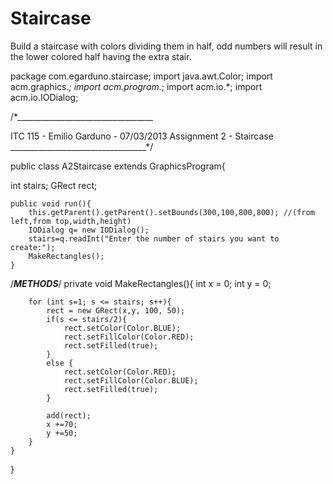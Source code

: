 Staircase
=========
Build a staircase with colors dividing them in half,
odd numbers will result in the lower colored half having the extra stair.


package com.egarduno.staircase;
import java.awt.Color;
import acm.graphics.*;
import acm.program.*;
import acm.io.*;
import acm.io.IODialog;

/*__________________________________

ITC 115 - Emilio Garduno - 07/03/2013
Assignment 2 - Staircase
__________________________________*/


public class A2Staircase extends GraphicsProgram{
    
  int stairs;
	GRect rect;
	
	
	public void run(){
		this.getParent().getParent().setBounds(300,100,800,800); //(from left,from top,width,height)
		IODialog q= new IODialog();
		stairs=q.readInt("Enter the number of stairs you want to create:");
		MakeRectangles();
	}
	
	
/*____________METHODS____________*/
	private void MakeRectangles(){
		int x = 0;
		int y = 0;
		
		for (int s=1; s <= stairs; s++){
			rect = new GRect(x,y, 100, 50);
			if(s <= stairs/2){
				rect.setColor(Color.BLUE);
				rect.setFillColor(Color.RED);
				rect.setFilled(true);
			}
			else {
				rect.setColor(Color.RED);
				rect.setFillColor(Color.BLUE);
				rect.setFilled(true);				
			}
			
			add(rect);
			x +=70;
			y +=50;
		}
	}
}
